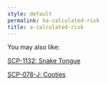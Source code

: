 ```yaml
---
style: default
permalink: Xa-calculated-risk
title: a-calculated-risk
---
```

You may also like:

[SCP-1132: Snake Tongue](http://scp-wiki.net/scp-1132)

[SCP-078-J: Cooties](http://scp-wiki.net/scp-078-j)
